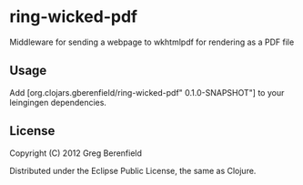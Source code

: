 # ring-wicked-pdf

Middleware for sending a webpage to wkhtmlpdf for rendering as a PDF
file

## Usage

Add [org.clojars.gberenfield/ring-wicked-pdf" 0.1.0-SNAPSHOT"] to your leingingen dependencies.

## License

Copyright (C) 2012 Greg Berenfield

Distributed under the Eclipse Public License, the same as Clojure.
